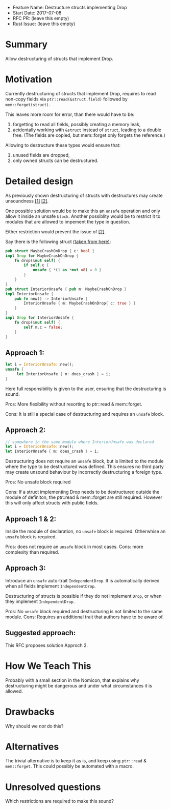 - Feature Name: Destructure structs implementing Drop
- Start Date: 2017-07-08
- RFC PR: (leave this empty)
- Rust Issue: (leave this empty)

# Summary
[summary]: #summary

Allow destructuring of structs that implement Drop.

# Motivation
[motivation]: #motivation

Currently destructuring of structs that implement Drop, requires to read non-copy fields via 
`ptr::read(&struct.field)` followed by `mem::forget(struct)`.

This leaves more room for error, than there would have to be: 
1.  forgetting to read all fields, possibly creating a memory leak,
2.  acidentally working with `&struct` instead of `struct`, leading to a double free.
     (The fields are copied, but mem::forget only forgets the reference.)

Allowing to destructure these types would ensure that:
1.  unused fields are dropped,
2.  only owned structs can be destructured.

# Detailed design
[design]: #detailed-design

As 
previously shown destructuring of structs with destructures may create unsoundness
[[1]](https://github.com/rust-lang/rust/issues/3147)
[[2]](https://github.com/rust-lang/rust/issues/26940).

One possible solution would be to make this an `unsafe` operation and only allow it inside an unsafe `block`.
Another possiblity would be to restrict it to modules that are allowed to impement the type in question.

Either restriction would prevent the issue of [[2]](https://github.com/rust-lang/rust/issues/26940).

Say there is the following struct [(taken from here)](https://github.com/rust-lang/rust/issues/26940#issuecomment-120502565):
```rust
pub struct MaybeCrashOnDrop { c: bool }
impl Drop for MaybeCrashOnDrop {
    fn drop(&mut self) {
        if self.c {
            unsafe { *(1 as *mut u8) = 0 }
        }
    }
}
pub struct InteriorUnsafe { pub m: MaybeCrashOnDrop }
impl InteriorUnsafe {
    pub fn new() -> InteriorUnsafe {
        InteriorUnsafe { m: MaybeCrashOnDrop{ c: true } }
    }
}
impl Drop for InteriorUnsafe {
    fn drop(&mut self) {
        self.m.c = false;
    }
}
```

## Approach 1:
```rust
let i = InteriorUnsafe::new();
unsafe {
     let InteriorUnsafe { m: does_crash } = i;
}
```
Here full responsibility is given to the user, ensuring that the destructuring is sound.

Pros: More flexibility without resorting to ptr::read & mem::forget.

Cons: It is still a special case of destructuring and requires an `unsafe` block.

## Approach 2:
```rust
// somewhere in the same module where InteriorUnsafe was declared
let i = InteriorUnsafe::new();
let InteriorUnsafe { m: does_crash } = i;
```
Destructuring does not require an `unsafe` block, but is limited to the module where the type to be destructured was defined.
This ensures no third party may create unsound behaviour by incorrectly destructuring a foreign type.

Pros: No unsafe block required

Cons: If a struct implementing Drop needs to be destructured outside the module of definiton, the ptr::read & mem::forget are still required. However this will only affect structs with public fields.

## Approach 1 & 2:
Inside the module of declaration, no `unsafe` block is required. Otherwhise an `unsafe` block is required.

Pros: does not require an `unsafe` block in most cases.
Cons: more complexity than required.

## Approach 3:
Introduce an `unsafe` auto-trait `IndependentDrop`.
It is automatically derived when all fields implement `IndependentDrop`.

Destructuring of structs is possible if they do not implement `Drop`, or when they implement `IndependentDrop`.

Pros: No `unsafe` block required and destructuring is not limited to the same module.
Cons: Requires an additional trait that authors have to be aware of.

## Suggested approach: 
This RFC proposes solution Approch 2.

# How We Teach This
[how-we-teach-this]: #how-we-teach-this

Probably with a small section in the Nomicon, that explains why destructuring might be dangerous and under what circumstances it is allowed.

# Drawbacks
[drawbacks]: #drawbacks

Why should we *not* do this?

# Alternatives
[alternatives]: #alternatives

The trivial alternative is to keep it as is, and keep using `ptr::read` & `mem::forget`.
This could possibly be automated with a macro.

# Unresolved questions
[unresolved]: #unresolved-questions

Which restrictions are required to make this sound?
